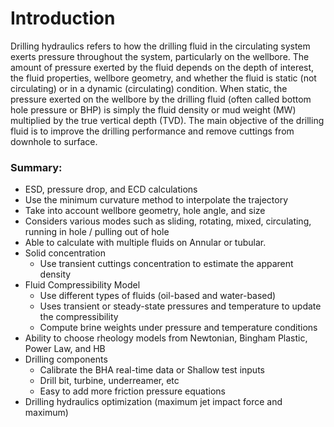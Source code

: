 # Introduction

Drilling hydraulics refers to how the drilling fluid in the circulating system exerts pressure throughout the system, particularly on the wellbore. The amount of pressure exerted by the fluid depends on the depth of interest, the fluid properties, wellbore geometry, and whether the fluid is static (not circulating) or in a dynamic (circulating) condition. When static, the pressure exerted on the wellbore by the drilling fluid (often called bottom hole pressure or BHP) is simply the fluid density or mud weight (MW) multiplied by the true vertical depth (TVD). The main objective of the drilling fluid is to improve the drilling performance and remove cuttings from downhole to surface.

### **Summary**:

* ESD, pressure drop, and ECD calculations
* Use the minimum curvature method to interpolate the trajectory
* Take into account wellbore geometry, hole angle, and size
* Considers various modes such as sliding, rotating, mixed, circulating, running in hole / pulling out of hole
* Able to calculate with multiple fluids on Annular or tubular.&#x20;
* Solid concentration&#x20;
  * Use transient cuttings concentration to estimate the apparent density
* Fluid Compressibility Model
  * Use different types of fluids (oil-based and water-based)
  * Uses transient or steady-state pressures  and temperature to update the compressibility
  * Compute brine weights under pressure and temperature conditions
* Ability to choose rheology models from Newtonian, Bingham Plastic, Power Law, and HB
* Drilling components&#x20;
  * Calibrate the BHA real-time data or Shallow test inputs&#x20;
  * Drill bit, turbine, underreamer, etc
  * Easy to add more friction pressure equations
* Drilling hydraulics optimization (maximum jet impact force and maximum)&#x20;


